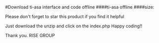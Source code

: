 #Download ti-asa interface and code offline
####ti-asa offline
####size:

Please don't forget to star this product if you find it helpful

Just download the unzip and click on the index.php
Happy coding!!

Thank you.
RISE GROUP
